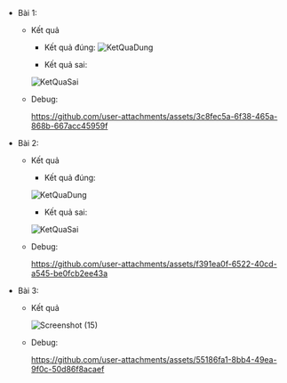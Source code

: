 + Bài 1:
    + Kết quả
        
        + Kết quả đúng:
         ![KetQuaDung](https://github.com/user-attachments/assets/2b5774ae-d2b6-42b7-aa28-866753c6f9ef)

        + Kết quả sai:
          
        ![KetQuaSai](https://github.com/user-attachments/assets/7af7de3f-823d-4aa6-95f5-182340ca5144)
    
    + Debug:
      
      https://github.com/user-attachments/assets/3c8fec5a-6f38-465a-868b-667acc45959f

+ Bài 2:
    + Kết quả
        
        + Kết quả đúng:
         
        ![KetQuaDung](https://github.com/user-attachments/assets/da8ccbae-d90b-499f-982e-a8ec9afb469c)

        + Kết quả sai:
          
        ![KetQuaSai](https://github.com/user-attachments/assets/0c8d94d7-0f40-4096-b2e7-747792f23300)

    + Debug:

      https://github.com/user-attachments/assets/f391ea0f-6522-40cd-a545-be0fcb2ee43a

+ Bài 3:
    + Kết quả
      
        ![Screenshot (15)](https://github.com/user-attachments/assets/6de60a23-0f44-4107-a7e5-216e3128f9d7)

    + Debug:

      https://github.com/user-attachments/assets/55186fa1-8bb4-49ea-9f0c-50d86f8acaef

